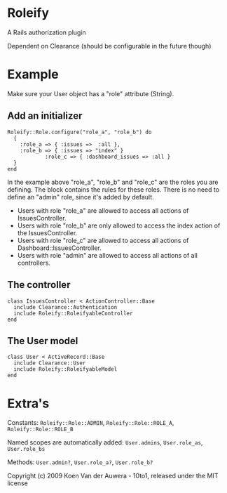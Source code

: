 Roleify
=======

A Rails authorization plugin

Dependent on Clearance (should be configurable in the future though)

Example
=======

Make sure your User object has a "role" attribute (String).

Add an initializer
------------------

    Roleify::Role.configure("role_a", "role_b") do
      {
        :role_a => { :issues =>  :all },
        :role_b => { :issues => "index" }
				:role_c => { :dashboard_issues => :all }
      }
    end

In the example above "role\_a", "role\_b" and "role\_c" are the roles you are defining. The block contains the rules for these roles. There is no need to define an "admin" role, since it's added by default.

* Users with role "role\_a" are allowed to access all actions of IssuesController.
* Users with role "role\_b" are only allowed to access the index action of the IssuesController.
* Users with role "role\_c" are allowed to access all actions of Dashboard::IssuesController.
* Users with role "admin" are allowed to access all actions of all controllers.

The controller
--------------

    class IssuesController < ActionController::Base
      include Clearance::Authentication
      include Roleify::RoleifyableController
    end

The User model
--------------

    class User < ActiveRecord::Base
      include Clearance::User
      include Roleify::RoleifyableModel
    end

Extra's
=======

Constants: `Roleify::Role::ADMIN`, `Roleify::Role::ROLE_A`, `Roleify::Role::ROLE_B`

Named scopes are automatically added: `User.admins`, `User.role_as`, `User.role_bs`

Methods: `User.admin?`, `User.role_a?`, `User.role_b?`



Copyright (c) 2009 Koen Van der Auwera - 10to1, released under the MIT license